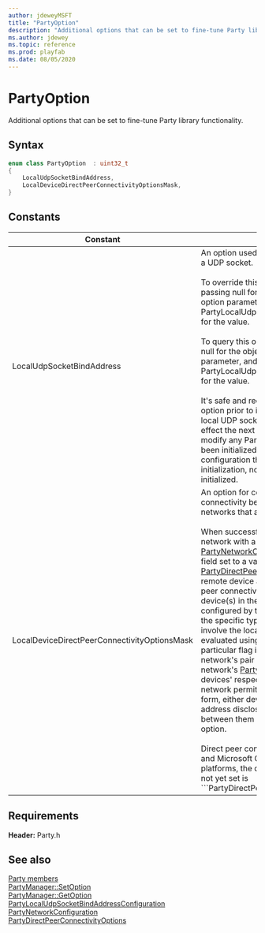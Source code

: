 ```yaml
---
author: jdeweyMSFT
title: "PartyOption"
description: "Additional options that can be set to fine-tune Party library functionality."
ms.author: jdewey
ms.topic: reference
ms.prod: playfab
ms.date: 08/05/2020
---
```


# PartyOption  

Additional options that can be set to fine-tune Party library functionality.    

## Syntax  
  
```cpp
enum class PartyOption  : uint32_t  
{  
    LocalUdpSocketBindAddress,  
    LocalDeviceDirectPeerConnectivityOptionsMask,  
}  
```  
  
## Constants  
  
| Constant | Description |
| --- | --- |
| LocalUdpSocketBindAddress | An option used to configure how the Party library binds to a UDP socket.<br/><br/> To override this option, call [PartyManager::SetOption](../classes/PartyManager/methods/partymanager_setoption.md) passing null for the object parameter, this value for the option parameter, and an optional pointer to a PartyLocalUdpSocketBindAddressConfiguration structure for the value. <br /><br /> To query this option, call [PartyManager::GetOption](../classes/PartyManager/methods/partymanager_getoption.md) passing null for the object parameter, this value for the option parameter, and a pointer to an output PartyLocalUdpSocketBindAddressConfiguration structure for the value.   <br /><br /> It's safe and recommended to override or query for this option prior to initializing the Party library. Overriding the local UDP socket bind address configuration will take effect the next time the Party library is initialized. It doesn't modify any Party library socket binding that has already been initialized. Similarly, querying retrieves the configuration that will be used with the next Party library initialization, not the value actively in use if already initialized. |  
| LocalDeviceDirectPeerConnectivityOptionsMask | An option for constraining the permitted direct peer connectivity between the local device and other devices in networks that allow attempting such connections.<br/><br/> When successfully authenticating an initial local user into a network with a [PartyNetworkConfiguration::directPeerConnectivityOptions](../structs/partynetworkconfiguration.md) field set to a value other than [PartyDirectPeerConnectivityOptions::None](partydirectpeerconnectivityoptions.md), or when a remote device authenticates into such a network, direct peer connectivity between this local device and the remote device(s) in the network may be attempted. The flags configured by this option can be used to further constrain the specific types of remote devices that are permitted to involve the local device in these attempts. All flags are evaluated using a bitwise AND operation. That is, a particular flag is actually only in effect for a given network's pair of devices if it's enabled in three places: the network's [PartyNetworkConfiguration](../structs/partynetworkconfiguration.md) structure, and *both* devices' respective local mask options. Even if the Party network permits direct peer connectivity of the relevant form, either device can unilaterally opt out of the IP address disclosure and direct connection attempts between them by not enabling the flag when overriding this option. <br /><br /> Direct peer connectivity is supported for the Windows 10 and Microsoft Game Core versions of the library. On those platforms, the default value for the local device mask when not yet set is ```PartyDirectPeerConnectivityOptions::AnyPlatformType | PartyDirectPeerConnectivityOptions::AnyEntityLoginProvider```. This means that such devices don't restrict any direct peer connectivity permitted by a network's [PartyNetworkConfiguration](../structs/partynetworkconfiguration.md) until explicitly overridden to be less permissive. For all other versions of the library, the default value for the local device mask is ```PartyDirectPeerConnectivityOptions::None``` and cannot be changed; attempting to change it via [PartyManager::SetOption](../classes/PartyManager/methods/partymanager_setoption.md) will fail. This means that such devices will never attempt direct peer connectivity.   <br /><br /> To override this option, call [PartyManager::SetOption](../classes/PartyManager/methods/partymanager_setoption.md) passing null for the object parameter, this value for the option parameter, and a pointer to a [PartyDirectPeerConnectivityOptions](partydirectpeerconnectivityoptions.md) variable containing all desired option flags.   <br /><br /> To query this option, call [PartyManager::GetOption](../classes/PartyManager/methods/partymanager_getoption.md) passing null for the object parameter, this value for the option parameter, and a pointer to a [PartyDirectPeerConnectivityOptions](partydirectpeerconnectivityoptions.md) variable into which the currently configured option flags should be written.   <br /><br /> It's recommended to override or query this option when not connected to any networks. The configured value takes effect the next time this device authenticates an initial user into a new network. It doesn't alter the settings already being used to participate in any existing networks. Similarly, querying retrieves the currently configured value that will be used with future networks, and not the value used with existing networks.   <br /><br /> It's also safe to override or query for this option prior to initializing the Party library. |  
  
  
## Requirements  
  
**Header:** Party.h
  
## See also  
[Party members](../party_members.md)  
[PartyManager::SetOption](../classes/PartyManager/methods/partymanager_setoption.md)  
[PartyManager::GetOption](../classes/PartyManager/methods/partymanager_getoption.md)  
[PartyLocalUdpSocketBindAddressConfiguration](../structs/partylocaludpsocketbindaddressconfiguration.md)  
[PartyNetworkConfiguration](../structs/partynetworkconfiguration.md)  
[PartyDirectPeerConnectivityOptions](partydirectpeerconnectivityoptions.md)
  
  
